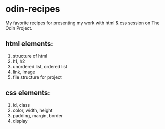 # odin-recipes
My favorite recipes for presenting my work with html & css session on The Odin Project.

## html elements:
1. structure of html
2. h1, h2
3. unordered list, ordered list
4. link, image
5. file structure for project

## css elements:
1. id, class
2. color, width, height
3. padding, margin, border
4. display
